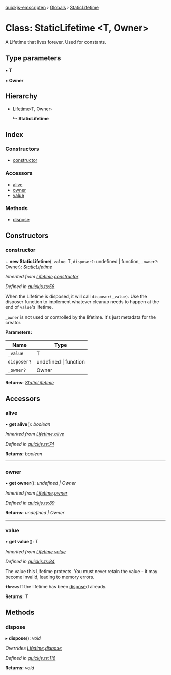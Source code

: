 [quickjs-emscripten](../README.md) › [Globals](../globals.md) › [StaticLifetime](staticlifetime.md)

# Class: StaticLifetime <**T, Owner**>

A Lifetime that lives forever. Used for constants.

## Type parameters

▪ **T**

▪ **Owner**

## Hierarchy

* [Lifetime](lifetime.md)‹T, Owner›

  ↳ **StaticLifetime**

## Index

### Constructors

* [constructor](staticlifetime.md#constructor)

### Accessors

* [alive](staticlifetime.md#alive)
* [owner](staticlifetime.md#owner)
* [value](staticlifetime.md#value)

### Methods

* [dispose](staticlifetime.md#dispose)

## Constructors

###  constructor

\+ **new StaticLifetime**(`_value`: T, `disposer?`: undefined | function, `_owner?`: Owner): *[StaticLifetime](staticlifetime.md)*

*Inherited from [Lifetime](lifetime.md).[constructor](lifetime.md#constructor)*

*Defined in [quickjs.ts:58](https://github.com/justjake/quickjs-emscripten/blob/master/ts/quickjs.ts#L58)*

When the Lifetime is disposed, it will call `disposer(_value)`. Use the
disposer function to implement whatever cleanup needs to happen at the end
of `value`'s lifetime.

`_owner` is not used or controlled by the lifetime. It's just metadata for
the creator.

**Parameters:**

Name | Type |
------ | ------ |
`_value` | T |
`disposer?` | undefined &#124; function |
`_owner?` | Owner |

**Returns:** *[StaticLifetime](staticlifetime.md)*

## Accessors

###  alive

• **get alive**(): *boolean*

*Inherited from [Lifetime](lifetime.md).[alive](lifetime.md#alive)*

*Defined in [quickjs.ts:74](https://github.com/justjake/quickjs-emscripten/blob/master/ts/quickjs.ts#L74)*

**Returns:** *boolean*

___

###  owner

• **get owner**(): *undefined | Owner*

*Inherited from [Lifetime](lifetime.md).[owner](lifetime.md#owner)*

*Defined in [quickjs.ts:89](https://github.com/justjake/quickjs-emscripten/blob/master/ts/quickjs.ts#L89)*

**Returns:** *undefined | Owner*

___

###  value

• **get value**(): *T*

*Inherited from [Lifetime](lifetime.md).[value](lifetime.md#value)*

*Defined in [quickjs.ts:84](https://github.com/justjake/quickjs-emscripten/blob/master/ts/quickjs.ts#L84)*

The value this Lifetime protects. You must never retain the value - it
may become invalid, leading to memory errors.

**`throws`** If the lifetime has been [dispose](staticlifetime.md#dispose)d already.

**Returns:** *T*

## Methods

###  dispose

▸ **dispose**(): *void*

*Overrides [Lifetime](lifetime.md).[dispose](lifetime.md#dispose)*

*Defined in [quickjs.ts:116](https://github.com/justjake/quickjs-emscripten/blob/master/ts/quickjs.ts#L116)*

**Returns:** *void*

